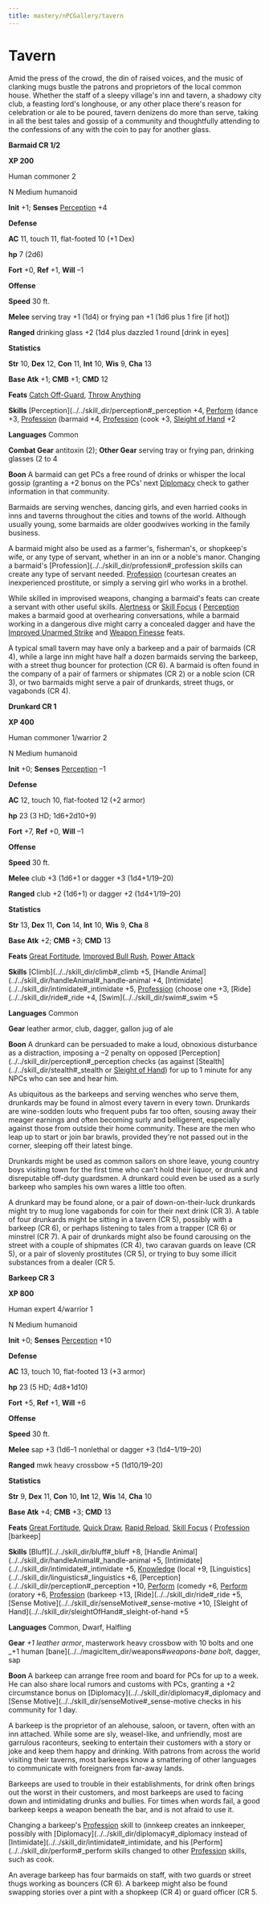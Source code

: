 ```yaml
---
title: mastery/nPCGallery/tavern
---
```

# Tavern

Amid the press of the crowd, the din of raised voices, and the music of clanking mugs bustle the patrons and proprietors of the local common house. Whether the staff of a sleepy village's inn and tavern, a shadowy city club, a feasting lord's longhouse, or any other place there's reason for celebration or ale to be poured, tavern denizens do more than serve, taking in all the best tales and gossip of a community and thoughtfully attending to the confessions of any with the coin to pay for another glass.

**Barmaid CR 1/2**

**XP 200**

Human commoner 2

N Medium humanoid

**Init** +1; **Senses** [Perception](../../skill_dir/perception#_perception) +4

**Defense**

**AC** 11, touch 11, flat-footed 10 (+1 Dex)

**hp** 7 (2d6)

**Fort** +0, **Ref** +1, **Will** –1

**Offense**

**Speed** 30 ft.

**Melee** serving tray +1 (1d4) or frying pan +1 (1d6 plus 1 fire [if hot])

**Ranged** drinking glass +2 (1d4 plus dazzled 1 round [drink in eyes]

**Statistics**

**Str** 10, **Dex** 12, **Con** 11, **Int** 10, **Wis** 9, **Cha** 13

**Base Atk** +1; **CMB** +1; **CMD** 12

**Feats** [Catch Off-Guard](../../feats#_catch-off-guard), [Throw Anything](../../feats#_throw-anything)

**Skills** [Perception](../../skill_dir/perception#_perception +4, [Perform](../../skill_dir/perform#_perform) (dance +3, [Profession](../../skill_dir/profession#_profession) (barmaid +4, [Profession](../../skill_dir/profession#_profession) (cook +3, [Sleight of Hand](../../skill_dir/sleightOfHand#_sleight-of-hand) +2

**Languages** Common

**Combat Gear** antitoxin (2); **Other Gear** serving tray or frying pan, drinking glasses (2 to 4

**Boon** A barmaid can get PCs a free round of drinks or whisper the local gossip (granting a +2 bonus on the PCs' next [Diplomacy](../../skill_dir/diplomacy#_diplomacy) check to gather information in that community.

Barmaids are serving wenches, dancing girls, and even harried cooks in inns and taverns throughout the cities and towns of the world. Although usually young, some barmaids are older goodwives working in the family business.

A barmaid might also be used as a farmer's, fisherman's, or shopkeep's wife, or any type of servant, whether in an inn or a noble's manor. Changing a barmaid's [Profession](../../skill_dir/profession#_profession skills can create any type of servant needed. [Profession](../../skill_dir/profession#_profession) (courtesan creates an inexperienced prostitute, or simply a serving girl who works in a brothel.

While skilled in improvised weapons, changing a barmaid's feats can create a servant with other useful skills. [Alertness](../../feats#_alertness) or [Skill Focus](../../feats#_skill-focus) ( [Perception](../../skill_dir/perception#_perception) makes a barmaid good at overhearing conversations, while a barmaid working in a dangerous dive might carry a concealed dagger and have the [Improved Unarmed Strike](../../feats#_improved-unarmed-strike) and [Weapon Finesse](../../feats#_weapon-finesse) feats.

A typical small tavern may have only a barkeep and a pair of barmaids (CR 4), while a large inn might have half a dozen barmaids serving the barkeep, with a street thug bouncer for protection (CR 6). A barmaid is often found in the company of a pair of farmers or shipmates (CR 2) or a noble scion (CR 3), or two barmaids might serve a pair of drunkards, street thugs, or vagabonds (CR 4).

**Drunkard CR 1**

**XP 400**

Human commoner 1/warrior 2

N Medium humanoid

**Init** +0; **Senses** [Perception](../../skill_dir/perception#_perception) –1

**Defense**

**AC** 12, touch 10, flat-footed 12 (+2 armor)

**hp** 23 (3 HD; 1d6+2d10+9)

**Fort** +7, **Ref** +0, **Will** –1

**Offense**

**Speed** 30 ft.

**Melee** club +3 (1d6+1 or dagger +3 (1d4+1/19–20)

**Ranged** club +2 (1d6+1) or dagger +2 (1d4+1/19–20)

**Statistics**

**Str** 13, **Dex** 11, **Con** 14, **Int** 10, **Wis** 9, **Cha** 8

**Base Atk** +2; **CMB** +3; **CMD** 13

**Feats** [Great Fortitude](../../feats#_great-fortitude), [Improved Bull Rush](../../feats#_improved-bull-rush), [Power Attack](../../feats#_power-attack)

**Skills** [Climb](../../skill_dir/climb#_climb +5, [Handle Animal](../../skill_dir/handleAnimal#_handle-animal +4, [Intimidate](../../skill_dir/intimidate#_intimidate +5, [Profession](../../skill_dir/profession#_profession) (choose one +3, [Ride](../../skill_dir/ride#_ride +4, [Swim](../../skill_dir/swim#_swim +5

**Languages** Common

**Gear** leather armor, club, dagger, gallon jug of ale

**Boon** A drunkard can be persuaded to make a loud, obnoxious disturbance as a distraction, imposing a –2 penalty on opposed [Perception](../../skill_dir/perception#_perception checks (as against [Stealth](../../skill_dir/stealth#_stealth or [Sleight of Hand](../../skill_dir/sleightOfHand#_sleight-of-hand)) for up to 1 minute for any NPCs who can see and hear him.

As ubiquitous as the barkeeps and serving wenches who serve them, drunkards may be found in almost every tavern in every town. Drunkards are wine-sodden louts who frequent pubs far too often, sousing away their meager earnings and often becoming surly and belligerent, especially against those from outside their home community. These are the men who leap up to start or join bar brawls, provided they're not passed out in the corner, sleeping off their latest binge.

Drunkards might be used as common sailors on shore leave, young country boys visiting town for the first time who can't hold their liquor, or drunk and disreputable off-duty guardsmen. A drunkard could even be used as a surly barkeep who samples his own wares a little too often.

A drunkard may be found alone, or a pair of down-on-their-luck drunkards might try to mug lone vagabonds for coin for their next drink (CR 3). A table of four drunkards might be sitting in a tavern (CR 5), possibly with a barkeep (CR 6), or perhaps listening to tales from a trapper (CR 6) or minstrel (CR 7). A pair of drunkards might also be found carousing on the street with a couple of shipmates (CR 4), two caravan guards on leave (CR 5), or a pair of slovenly prostitutes (CR 5), or trying to buy some illicit substances from a dealer (CR 5.

**Barkeep CR 3**

**XP 800**

Human expert 4/warrior 1

N Medium humanoid

**Init** +0; **Senses** [Perception](../../skill_dir/perception#_perception) +10

**Defense**

**AC** 13, touch 10, flat-footed 13 (+3 armor)

**hp** 23 (5 HD; 4d8+1d10)

**Fort** +5, **Ref** +1, **Will** +6

**Offense**

**Speed** 30 ft.

**Melee** sap +3 (1d6–1 nonlethal or dagger +3 (1d4–1/19–20)

**Ranged** mwk heavy crossbow +5 (1d10/19–20)

**Statistics**

**Str** 9, **Dex** 11, **Con** 10, **Int** 12, **Wis** 14, **Cha** 10

**Base Atk** +4; **CMB** +3; **CMD** 13

**Feats** [Great Fortitude](../../feats#_great-fortitude), [Quick Draw](../../feats#_quick-draw), [Rapid Reload](../../feats#_rapid-reload), [Skill Focus](../../feats#_skill-focus) ( [Profession](../../skill_dir/profession#_profession) [barkeep]

**Skills** [Bluff](../../skill_dir/bluff#_bluff +8, [Handle Animal](../../skill_dir/handleAnimal#_handle-animal +5, [Intimidate](../../skill_dir/intimidate#_intimidate +5, [Knowledge](../../skill_dir/knowledge#_knowledge) (local +9, [Linguistics](../../skill_dir/linguistics#_linguistics +6, [Perception](../../skill_dir/perception#_perception +10, [Perform](../../skill_dir/perform#_perform) (comedy +6, [Perform](../../skill_dir/perform#_perform) (oratory +6, [Profession](../../skill_dir/profession#_profession) (barkeep +13, [Ride](../../skill_dir/ride#_ride +5, [Sense Motive](../../skill_dir/senseMotive#_sense-motive +10, [Sleight of Hand](../../skill_dir/sleightOfHand#_sleight-of-hand +5

**Languages** Common, Dwarf, Halfling

**Gear** _+1 leather armor_, masterwork heavy crossbow with 10 bolts and one _+1 human [bane](../../magicItem_dir/weapons#_weapons-bane bolt_, dagger, sap

**Boon** A barkeep can arrange free room and board for PCs for up to a week. He can also share local rumors and customs with PCs, granting a +2 circumstance bonus on [Diplomacy](../../skill_dir/diplomacy#_diplomacy and [Sense Motive](../../skill_dir/senseMotive#_sense-motive checks in his community for 1 day.

A barkeep is the proprietor of an alehouse, saloon, or tavern, often with an inn attached. While some are sly, weasel-like, and unfriendly, most are garrulous raconteurs, seeking to entertain their customers with a story or joke and keep them happy and drinking. With patrons from across the world visiting their taverns, most barkeeps know a smattering of other languages to communicate with foreigners from far-away lands.

Barkeeps are used to trouble in their establishments, for drink often brings out the worst in their customers, and most barkeeps are used to facing down and intimidating drunks and bullies. For times when words fail, a good barkeep keeps a weapon beneath the bar, and is not afraid to use it.

Changing a barkeep's [Profession](../../skill_dir/profession#_profession) skill to (innkeep creates an innkeeper, possibly with [Diplomacy](../../skill_dir/diplomacy#_diplomacy instead of [Intimidate](../../skill_dir/intimidate#_intimidate, and his [Perform](../../skill_dir/perform#_perform skills changed to other [Profession](../../skill_dir/profession#_profession) skills, such as cook.

An average barkeep has four barmaids on staff, with two guards or street thugs working as bouncers (CR 6). A barkeep might also be found swapping stories over a pint with a shopkeep (CR 4) or guard officer (CR 5.

